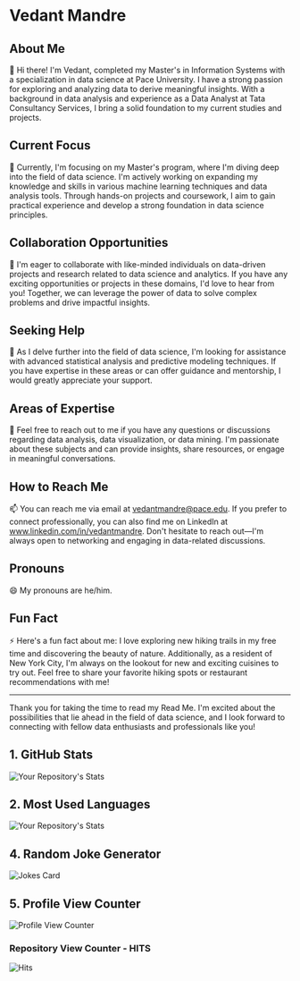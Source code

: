 # Vedant Mandre

## About Me
👋 Hi there! I'm Vedant, completed my Master's in Information Systems with a specialization in data science at Pace University. I have a strong passion for exploring and analyzing data to derive meaningful insights. With a background in data analysis and experience as a Data Analyst at Tata Consultancy Services, I bring a solid foundation to my current studies and projects.

## Current Focus
🔭 Currently, I'm focusing on my Master's program, where I'm diving deep into the field of data science. I'm actively working on expanding my knowledge and skills in various machine learning techniques and data analysis tools. Through hands-on projects and coursework, I aim to gain practical experience and develop a strong foundation in data science principles.

## Collaboration Opportunities
👯 I'm eager to collaborate with like-minded individuals on data-driven projects and research related to data science and analytics. If you have any exciting opportunities or projects in these domains, I'd love to hear from you! Together, we can leverage the power of data to solve complex problems and drive impactful insights.

## Seeking Help
🤔 As I delve further into the field of data science, I'm looking for assistance with advanced statistical analysis and predictive modeling techniques. If you have expertise in these areas or can offer guidance and mentorship, I would greatly appreciate your support.

## Areas of Expertise
💬 Feel free to reach out to me if you have any questions or discussions regarding data analysis, data visualization, or data mining. I'm passionate about these subjects and can provide insights, share resources, or engage in meaningful conversations.

## How to Reach Me
📫 You can reach me via email at vedantmandre@pace.edu. If you prefer to connect professionally, you can also find me on LinkedIn at www.linkedin.com/in/vedantmandre. Don't hesitate to reach out—I'm always open to networking and engaging in data-related discussions.

## Pronouns
😄 My pronouns are he/him.

## Fun Fact
⚡ Here's a fun fact about me: I love exploring new hiking trails in my free time and discovering the beauty of nature. Additionally, as a resident of New York City, I'm always on the lookout for new and exciting cuisines to try out. Feel free to share your favorite hiking spots or restaurant recommendations with me!

---

Thank you for taking the time to read my Read Me. I'm excited about the possibilities that lie ahead in the field of data science, and I look forward to connecting with fellow data enthusiasts and professionals like you!


## 1. GitHub Stats

![Your Repository's Stats](https://github-readme-stats.vercel.app/api?username=VedantMandre&show_icons=true)

## 2. Most Used Languages

![Your Repository's Stats](https://github-readme-stats.vercel.app/api/top-langs/?username=VedantMandre&theme=blue-green)

## 4. Random Joke Generator

![Jokes Card](https://readme-jokes.vercel.app/api)

## 5. Profile View Counter

![Profile View Counter](https://komarev.com/ghpvc/?username=VedantMandre)

### Repository View Counter - HITS

![Hits](https://hitcounter.pythonanywhere.com/count/tag.svg?url=https://github.com/VedantMandre/Python)
